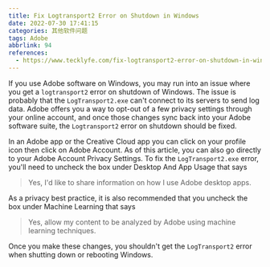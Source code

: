 ```yaml
---
title: Fix Logtransport2 Error on Shutdown in Windows
date: 2022-07-30 17:41:15
categories: 其他软件问题
tags: Adobe
abbrlink: 94
references:
  - https://www.tecklyfe.com/fix-logtransport2-error-on-shutdown-in-windows-10/
---
```

If you use Adobe software on Windows, you may run into an issue where you get a `logtransport2` error on shutdown of Windows. The issue is probably that the `LogTransport2.exe` can't connect to its servers to send log data. Adobe offers you a way to opt-out of a few privacy settings through your online account, and once those changes sync back into your Adobe software suite, the `Logtransport2` error on shutdown should be fixed.

In an Adobe app or the Creative Cloud app you can click on your profile icon then click on Adobe Account. As of this article, you can also go directly to your Adobe Account Privacy Settings. To fix the `LogTransport2.exe` error, you'll need to uncheck the box under Desktop And App Usage that says

> Yes, I'd like to share information on how I use Adobe desktop apps.

As a privacy best practice, it is also recommended that you uncheck the box under Machine Learning that says

> Yes, allow my content to be analyzed by Adobe using machine learning techniques.

Once you make these changes, you shouldn't get the `LogTransport2` error when shutting down or rebooting Windows.
